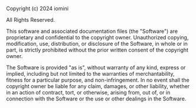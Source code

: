 Copyright (c) 2024 iomini

All Rights Reserved.

This software and associated documentation files (the "Software") are proprietary and confidential to the copyright owner. 
Unauthorized copying, modification, use, distribution, or disclosure of the Software, in whole or in part, is strictly prohibited 
without the prior written consent of the copyright owner.

The Software is provided "as is", without warranty of any kind, express or implied, including but not limited to the warranties of 
merchantability, fitness for a particular purpose, and non-infringement. In no event shall the copyright owner be liable for any 
claim, damages, or other liability, whether in an action of contract, tort, or otherwise, arising from, out of, or in connection 
with the Software or the use or other dealings in the Software.

